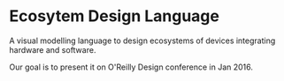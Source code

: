 # Ecosytem Design Language
A visual modelling language to design ecosystems of devices integrating hardware and software.

Our goal is to present it on O'Reilly Design conference in Jan 2016.
